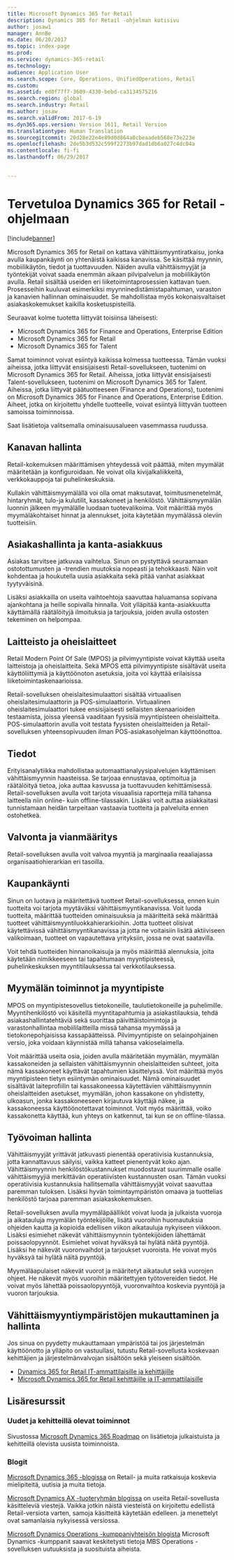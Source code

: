```yaml
---
title: Microsoft Dynamics 365 for Retail
description: Dynamics 365 for Retail -ohjelman kotisivu
author: josaw1
manager: AnnBe
ms.date: 06/20/2017
ms.topic: index-page
ms.prod: 
ms.service: dynamics-365-retail
ms.technology: 
audience: Application User
ms.search.scope: Core, Operations, UnifiedOperations, Retail
ms.custom: 
ms.assetid: ed0f77f7-3609-4330-bebd-ca3134575216
ms.search.region: global
ms.search.industry: Retail
ms.author: josaw
ms.search.validFrom: 2017-6-19
ms.dyn365.ops.version: Version 1611, Retail Version
ms.translationtype: Human Translation
ms.sourcegitcommit: 20d28e22e4e89d0d864a0cbeaadeb568e73e223e
ms.openlocfilehash: 2de5b3d532c599f2273b97dad1db6a027c4dc04a
ms.contentlocale: fi-fi
ms.lasthandoff: 06/29/2017


---
```


# <a name="welcome-to-dynamics-365-for-retail"></a>Tervetuloa Dynamics 365 for Retail -ohjelmaan

[!include[banner](includes/banner.md)]

Microsoft Dynamics 365 for Retail on kattava vähittäismyyntiratkaisu, jonka avulla kaupankäynti on yhtenäistä kaikissa kanavissa. Se käsittää myynnin, mobiilikäytön, tiedot ja tuottavuuden. Näiden avulla vähittäismyyjät ja työntekijät voivat saada enemmän aikaan pilvipalvelun ja mobiilikäytön avulla. Retail sisältää useiden eri liiketoimintaprosessien kattavan tuen. Prosesseihin kuuluvat esimerkiksi myynninedistämistapahtuman, varaston ja kanavien hallinnan ominaisuudet. Se mahdollistaa myös kokonaisvaltaiset asiakaskokemukset kaikilla kosketuspisteillä.

Seuraavat kolme tuotetta liittyvät toisiinsa läheisesti:

- Microsoft Dynamics 365 for Finance and Operations, Enterprise Edition
- Microsoft Dynamics 365 for Retail
- Microsoft Dynamics 365 for Talent

Samat toiminnot voivat esiintyä kaikissa kolmessa tuotteessa. Tämän vuoksi aiheissa, jotka liittyvät ensisijaisesti Retail-sovellukseen, tuotenimi on Microsoft Dynamics 365 for Retail. Aiheissa, jotka liittyvät ensisijaisesti Talent-sovellukseen, tuotenimi on Microsoft Dynamics 365 for Talent. Aiheissa, jotka liittyvät päätuotteeseen (Finance and Operations), tuotenimi on Microsoft Dynamics 365 for Finance and Operations, Enterprise Edition. Aiheet, jotka on kirjoitettu yhdelle tuotteelle, voivat esiintyä liittyvän tuotteen samoissa toiminnoissa.

Saat lisätietoja valitsemalla ominaisuusalueen vasemmassa ruudussa.

## <a name="channel-management"></a>Kanavan hallinta
Retail-kokemuksen määrittämisen yhteydessä voit päättää, miten myymälät määritetään ja konfiguroidaan. Ne voivat olla kivijalkaliikkeitä, verkkokauppoja tai puhelinkeskuksia.

Kullakin vähittäismyymälällä voi olla omat maksutavat, toimitusmenetelmät, hintaryhmät, tulo-ja kulutilit, kassakoneet ja henkilöstö. Vähittäismyymälän luonnin jälkeen myymälälle luodaan tuotevalikoima. Voit määrittää myös myymäläkohtaiset hinnat ja alennukset, joita käytetään myymälässä oleviin tuotteisiin.

## <a name="clienteling-and-loyalty"></a>Asiakashallinta ja kanta-asiakkuus
Asiakas tarvitsee jatkuvaa vaihtelua. Sinun on pystyttävä seuraamaan ostotottumusten ja -trendien muutoksia nopeasti ja tehokkaasti. Näin voit kohdentaa ja houkutella uusia asiakkaita sekä pitää vanhat asiakkaat tyytyväisinä.

Lisäksi asiakkailla on useita vaihtoehtoja saavuttaa haluamansa sopivana ajankohtana ja heille sopivalla hinnalla. Voit ylläpitää kanta-asiakkuutta käyttämällä räätälöityjä ilmoituksia ja tarjouksia, joiden avulla ostosten tekeminen on helpompaa.

## <a name="hardware-and-peripherals"></a>Laitteisto ja oheislaitteet
Retail Modern Point Of Sale (MPOS) ja pilvimyyntipiste voivat käyttää useita laitteistoja ja oheislaitteita. Sekä MPOS että pilvimyyntipiste sisältävät useita käyttöliittymiä ja käyttöönoton asetuksia, joita voi käyttää erilaisissa liiketoimintaskenaarioissa.

Retail-sovelluksen oheislaitesimulaattori sisältää virtuaalisen oheislaitesimulaattorin ja POS-simulaattorin. Virtuaalinen oheislaitesimulaattori tukee ensisijaisesti sellaisten skenaarioiden testaamista, joissa yleensä vaaditaan fyysisiä myyntipisteen oheislaitteita. POS-simulaattorin avulla voit testata fyysisten oheislaitteiden ja Retail-sovelluksen yhteensopivuuden ilman POS-asiakasohjelman käyttöönottoa.

## <a name="intelligence"></a>Tiedot
Erityisanalytiikka mahdollistaa automaattianalyysipalvelujen käyttämisen vähittäismyynnin haasteissa. Se tarjoaa ennustavaa, optimoitua ja räätälöityä tietoa, joka auttaa kasvussa ja tuottavuuden kehittämisessä. Retail-sovelluksen avulla voit tarjota visuaalisia raportteja millä tahansa laitteella niin online- kuin offline-tilassakin. Lisäksi voit auttaa asiakkaitasi tunnistamaan heidän tarpeitaan vastaavia tuotteita ja palveluita ennen ostohetkeä.

## <a name="monitoring-and-diagnosis"></a>Valvonta ja vianmääritys
Retail-sovelluksen avulla voit valvoa myyntiä ja marginaalia reaaliajassa organisaatiohierarkian eri tasoilla.

## <a name="merchandising"></a>Kaupankäynti
Sinun on luotava ja määritettävä tuotteet Retail-sovelluksessa, ennen kuin tuotteita voi tarjota myytäväksi vähittäismyyntikanavissa. Voit luoda tuotteita, määrittää tuotteiden ominaisuuksia ja määritteitä sekä määrittää tuotteet vähittäismyyntiluokkahierarkioihin. Jotta tuotteet olisivat käytettävissä vähittäismyyntikanavissa ja jotta ne voitaisiin lisätä aktiiviseen valikoimaan, tuotteet on vapautettava yrityksiin, jossa ne ovat saatavilla.

Voit tehdä tuotteiden hinnanoikaisuja ja myös määrittää alennuksia, joita käytetään nimikkeeseen tai tapahtumaan myyntipisteessä, puhelinkeskuksen myyntitilauksessa tai verkkotilauksessa.

## <a name="store-operations-and-pos"></a>Myymälän toiminnot ja myyntipiste
MPOS on myyntipistesovellus tietokoneille, taulutietokoneille ja puhelimille. Myyntihenkilöstö voi käsitellä myyntitapahtumia ja asiakastilauksia, tehdä asiakashallintatehtäviä sekä suorittaa päivittäistoimintoja ja varastonhallintaa mobiililaitteilla missä tahansa myymässä ja tietokonepohjaisissa kassapäätteissä. Pilvimyyntipiste on selainpohjainen versio, joka voidaan käynnistää millä tahansa vakioselaimella.

Voit määrittää useita osia, joiden avulla määritetään myymälän, myymälän kassakoneiden ja sellaisten vähittäismyynnin oheislaitteiden suhteet, joita nämä kassakoneet käyttävät tapahtumien käsittelyssä. Voit määrittää myös myyntipisteen tietyn esiintymän ominaisuudet. Nämä ominaisuudet sisältävät laiteprofiilin tai kassakoneessa käytettävien vähittäismyynnin oheislaitteiden asetukset, myymälän, johon kassakone on yhdistetty, ulkoasun, jonka kassakoneeseen kirjautuva käyttäjä näkee, ja kassakoneessa käyttöönotettavat toiminnot. Voit myös määrittää, voiko kassakonetta käyttää, kun yhteys on katkennut, tai kun se on offline-tilassa.

## <a name="workforce-management"></a>Työvoiman hallinta
Vähittäismyyjät yrittävät jatkuvasti pienentää operatiivisia kustannuksia, jotta kannattavuus säilyisi, vaikka katteet pienentyvät koko ajan. Vähittäismyynnin henkilöstökustannukset muodostavat suurimmalle osalle vähittäismyyjiä merkittävän operatiivisten kustannusten osan. Tämän vuoksi operatiivisia kustannuksia hallitsemalla vähittäismyyjät voivat saavuttaa paremman tuloksen. Lisäksi hyvän toimintaympäristön omaava ja tuottelias henkilöstö tarjoaa paremman asiakaskokemuksen.

Retail-sovelluksen avulla myymäläpäälliköt voivat luoda ja julkaista vuoroja ja aikatauluja myymälän työntekijöille, lisätä vuoroihin huomautuksia ohjeiden kautta ja kopioida edellisen viikon aikatauluja nykyiseen viikkoon. Lisäksi esimiehet näkevät vähittäismyynnin työntekijöiden lähettämät poissaolopyynnöt. Esimiehet voivat hyväksyä tai hylätä näitä pyyntöjä. Lisäksi he näkevät vuoronvaihdot ja tarjoukset vuoroista. He voivat myös hyväksyä tai hylätä näitä pyyntöjä.

Myymäläapulaiset näkevät vuorot ja määritetyt aikataulut sekä vuorojen ohjeet. He näkevät myös vuoroihin määritettyjen työtovereiden tiedot. He voivat myös lähettää poissaolopyyntöjä, vuoronvaihtoa koskevia pyyntöjä ja vuoron tarjouksia.

## <a name="customize-and-administer-retail-environments"></a>Vähittäismyyntiympäristöjen mukauttaminen ja hallinta
Jos sinua on pyydetty mukauttamaan ympäristöä tai jos järjestelmän käyttöönotto ja ylläpito on vastuullasi, tutustu Retail-sovellusta koskevaan kehittäjien ja järjestelmänvalvojan sisältöön sekä yleiseen sisältöön.

- [Dynamics 365 for Retail IT-ammattilaisille ja kehittäjille](dev-itpro/dev-retail-home-page.md)
- [Microsoft Dynamics 365 for Retail kehittäjille ja IT-ammattilaisille](/dynamics365/unified-operations/dev-itpro/dev-tools/developer-home-page)

## <a name="additional-resources"></a>Lisäresurssit
### <a name="whats-new-and-in-development"></a>Uudet ja kehitteillä olevat toiminnot
Sivustossa [Microsoft Dynamics 365 Roadmap](https://roadmap.dynamics.com/) on lisätietoja julkaistuista ja kehitteillä olevista uusista toiminnoista.

### <a name="blogs"></a>Blogit
[Microsoft Dynamics 365 -blogissa](https://community.dynamics.com/b/msftdynamicsblog) on Retail- ja muita ratkaisuja koskevia mielipiteitä, uutisia ja muita tietoja.

[Microsoft Dynamics AX -tuoteryhmän blogissa](https://blogs.msdn.microsoft.com/dax/) on useita Retail-sovellusta käsitteleviä viestejä. Vaikka jotkin näistä viesteistä on kirjoitettu edellistä Retail-versiota varten, samoja käsitteitä käytetään edelleen. ja menettelyt ovat samanlaisia nykyisessä versiossa.

[Microsoft Dynamics Operations -kumppaniyhteisön blogista](https://community.dynamics.com/partner/b/operationspartnercommunityblog) Microsoft Dynamics -kumppanit saavat keskitetysti tietoja MBS Operations -sovelluksen uutuuksista ja suosituista aiheista.

